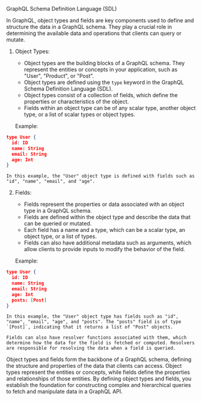 GraphQL Schema Definition Language (SDL)

In GraphQL, object types and fields are key components used to define and structure the data in a GraphQL schema. They play a crucial role in determining the available data and operations that clients can query or mutate.

1. Object Types:
    
    - Object types are the building blocks of a GraphQL schema. They represent the entities or concepts in your application, such as "User", "Product", or "Post".
    - Object types are defined using the `type` keyword in the GraphQL Schema Definition Language (SDL).
    - Object types consist of a collection of fields, which define the properties or characteristics of the object.
    - Fields within an object type can be of any scalar type, another object type, or a list of scalar types or object types.
    
    Example:
    
``` json
type User {
  id: ID
  name: String
  email: String
  age: Int
}

```
    
    In this example, the "User" object type is defined with fields such as "id", "name", "email", and "age".
    
2. Fields:
    
    - Fields represent the properties or data associated with an object type in a GraphQL schema.
    - Fields are defined within the object type and describe the data that can be queried or mutated.
    - Each field has a name and a type, which can be a scalar type, an object type, or a list of types.
    - Fields can also have additional metadata such as arguments, which allow clients to provide inputs to modify the behavior of the field.
    
    Example:
    
``` json
type User {
  id: ID
  name: String
  email: String
  age: Int
  posts: [Post]
}

``` 
    
    In this example, the "User" object type has fields such as "id", "name", "email", "age", and "posts". The "posts" field is of type `[Post]`, indicating that it returns a list of "Post" objects.
    
    Fields can also have resolver functions associated with them, which determine how the data for the field is fetched or computed. Resolvers are responsible for resolving the data when a field is queried.
    

Object types and fields form the backbone of a GraphQL schema, defining the structure and properties of the data that clients can access. Object types represent the entities or concepts, while fields define the properties and relationships of those entities. By defining object types and fields, you establish the foundation for constructing complex and hierarchical queries to fetch and manipulate data in a GraphQL API.